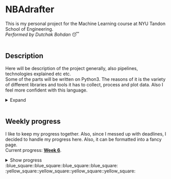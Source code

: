 # NBAdrafter
This is my personal project for the Machine Learning course at NYU Tandon School of Engineering.\
*Performed by Dutchak Bohdan* :sleeping:
<br><br>




## Description
Here will be description of the project generally, also pipelines, technologies explained etc etc.\
Some of the parts will be written on Python3. The reasons of it is the variety of different libraries and tools it has to collect, process and plot data. Also I feel more confident with this language.
<details>
  <summary>
    Expand
  </summary>

**Soon...**
</details>
<br>



## Weekly progress
I like to keep my progress together. Also, since I messed up with deadlines, I decided to handle my progress here. Also, it can be formatted into a fancy page.\
Current progress: **[Week 6](https://github.com/bohdan-dutchak/NBAdrafter/blob/main/README.md#week-6)**.

<details>
  <summary>
    Show progress
  </summary>



<details>
<summary><h3>Week 1</h3></summary>
  This one is the pilot week, I will try to cope with everything.    
  
#### Work done
  - ISLR chptrs 1-2
  - Watched the lecture
  - Introduction to ML
  - [Cool vid about bias and variance](https://www.youtube.com/watch?v=EuBBz3bI-aA)
#### Problems faced
  - None actually, but it is just a beggining
#### Next steps
  - Complete first 4 weeks and start the project.

#### Brief list of notes for this week 
  - There are two paradigms of estimation of the model:
    1. Prediction (focusing on the result i.e. the output variable)
    2. Inference (providing analytics of the different trends and relations between variables)
  - Regarding to the paradigms, there is a trade-off between more flexible (Deep learning, SVM, Boosting, Bagging, GAM) and more interpretable models (Lasso, OLS). The more flexible model is, the bigger *variance* it has and vice versa with *bias*.\
  Bias is kinda squared error, the worse model fits the training data, the bigger bias is.\
  Variance is the difference in fits between datasets.
  - Learning of the model can be supervised or unsupervised (more rarelly semi-supervised), which depends on the existence of the response variable.
  - Very low MSE on training data may indicate overfitting.
  - bias-variance trade-off is an estimation method of test MSE by result train variable.
  - KNN is the model with optionally chosen K - the number of nearest neighbors. The smaller K is, the more flexible model.
</details>



<details>
<summary><h3>Week 2</h3></summary>

Week 2 took me a little, I should speed up.\
Anyways, it is about the LOGIT, LDA, QDA, KNN and NBayes.
  
#### Work done
  - [Confounding explained](https://www.youtube.com/watch?v=bcfg9kcxeuU)
  - ISLR chptr 4
  - Watched the lecture
#### Problems faced
  - In chapter 2 it is said, that it is hard to compute model accuracy on the testing data, since sometimes there is no test data. Why can't we just take a 30% of it as a data for testing. So we don't train model on this part.
  - Didn't get the baseline problem when we use k-1 classes. 
#### Next steps
  - I have a cool idea about the subject of my project, but I have to validate that it is reasonable to make it.
  - Also I should speed up reading the book.

#### Brief list of notes for this week   
  - You can use OLS to make classifier with 2 classes, but it is not recommended
  - In order to decrease risks of false positive we can manually decrease the threshold of the probability from 0.5 to i.e. 0.1
  - Confounding is a bias that leads to the wrong relation dependencies between some variable and result. Here we have example of probability of default given the person is student or not. Confounding misleads us to the conclusion that students are more risky creditee, but those are so only when the credit balance is unknown. Otherwise non-student is more risky.
  - While making a MLR there is choice between k-1 classes estimation with the baseline, but there are pitfalls there, so *softmax* is a better decision. It estimates the class by taking the biggest probabillity of all. The sum of probabillities are always 1.
  - Two types of errors:
    * Type 1 (false negative) - rejecting true $h_0$. We must avoid this error
    * Type 2 (false positive) - accepting $h_1$. That is alright, no serious consequences if the $h_0$ is formulated properly.
  - The higher the ratio of parameters p to number of samples n, the more we expect this overfitting to play a role
  - **Sensitivity** -  the percentage of correctly predicted classes in relation to all members of the class $(sens = \frac{1}{\Sigma true} \Sigma \hat{true})$
  - **Specificity** - percentage of non-defaulters that are correctly identified $(spec = 1 - \frac{\Sigma\hat{true}}{\Sigma true})$
  - The decision to which type of error to follow has to be based on the domain.

|Confusion matrix|        |True |class|       |
|-------------|--------|-----|-----|-------|
|             |        |Neg  |Pos  |*Total*|
|**Predicted**|Negative|TN   |FN   |$\hat{N}$|
|**class**    |Positive|FP   |TP   |$\hat{P}$|
|             |*Total* |N    |P    |Y    |

|Name|Definition|Synonyms|
|---|---|---|
|False pos. rate| $FP/N$|Type 1 error, 1 - Specificity|
|True pos. rate| $TP/P$|1 - Type 2 error, sensitivity, recall, error|
|Pos. pred value| $TP/\hat{P}$|precision|
|Neg. pred value| $TN/\hat{N}$| |

  - Using Bayes classifier we need to choose density function. LDA or QDA can help. The first one has smaller variance, but bigger bias. We should not use it in case of relatively small training set.
  - Naiive Bayes can be used when reducing the variance is important, so p is relatively large or n is small.
</details>



<details>
<summary><h3>Week 3</h3></summary>
  SVM
  
#### Work done
  - Watched the [lecture](https://www.youtube.com/watch?v=_PwhiWxHK8o) aboyt SVM
  - Some useful [videos](https://www.youtube.com/watch?v=efR1C6CvhmE) about SVM
#### Problems faced
  - Generally I need more examples where to use SVM, but I'm good
#### Next steps
  - It's time to complete EDA and beggin with the model.
#### Brief list on notes for this week
  - SVM it used in the cases, where there is wide boundary area between classes, also when it is impossible to set the linear boundary between classes.

</details>



<details>
<summary><h3>Week 4</h3></summary>
  Pointing out the project idea and collecting data (with python). <br>
  The execution time for collecting each individual player performance for 20 seasons (~10000 observations) is approximately 10 minutes.
  
#### Work done
  - [Cool article about EDA](https://towardsdatascience.com/a-gentle-introduction-to-exploratory-data-analysis-f11d843b8184)
  - [Example of an EDA](https://github.com/dformoso/sklearn-classification/blob/master/Data%20Science%20Workbook%20-%20Census%20Income%20Dataset.ipynb)
  - Read some papers on the NYU CMS (partic. about EDA)
  - Watched the lecture
#### Problems faced
  - Had some troubles with collecting of data, but it works fine now.
  - Also I don't think, I could have parse all this data with R, so I'm sorry for using it in this part of the project.
#### Next steps
  - Completing EDA
  - Completing some overdued assignments ;)
#### Brief list on notes for this week
  - Data collecting is pretty interesting.
</details>



<details>
<summary><h3>Week 5</h3></summary>
  EDA is ready!
  
#### Work done
  - Completed EDA
  - [An amazing rticle about feature selecting](https://machinelearningmastery.com/feature-selection-with-real-and-categorical-data/)
  - Watched the lecture
#### Problems faced
  - Hard to decide which feature to choose, since I am afraid of overfitting the model
  - R is tough
#### Next steps
  - Completing some more assignments
#### Brief list on notes for this week
  * **Feature Selection**: Select a subset of input features from the dataset
    * **Unsupervised**: Do not use the target variable (e.g. remove redundant variables)
      * Correlation
    * **Supervised**: Use the target variable (e.g. remove irrelevant variables)
      * **Wrapper**: Search for well-performing subsets of features
        * [Recursive Feature Elimination](https://machinelearningmastery.com/rfe-feature-selection-in-python/)
      * **Filter**: Select subsets of features based on their relationship with the target
        * Statistical Methods (i.e. p-value)
        * Feature Importance Methods
      * **Intrinsic**: Algorithms that perform automatic feature selection during training
        * Decision Trees
  * **Dimensionality Reduction**: Project input data into a lower-dimensional feature space (i.e. PCA)

  

</details>

</details>
:blue_square::blue_square::blue_square::blue_square:<br>
:yellow_square::yellow_square::yellow_square::yellow_square:
